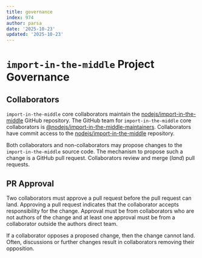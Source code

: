 ```yaml
---
title: governance
index: 974
author: parsa
date: '2025-10-23'
updated: '2025-10-23'
---
```

# `import-in-the-middle` Project Governance

## Collaborators

`import-in-the-middle` core collaborators maintain the
[nodejs/import-in-the-middle](https://github.com/nodejs/import-in-the-middle)
GitHub repository.
The GitHub team for `import-in-the-middle` core collaborators is
[@nodejs/import-in-the-middle-maintainers](https://github.com/orgs/nodejs/teams/import-in-the-middle-maintainers). 
Collaborators have commit access to the
[nodejs/import-in-the-middle](https://github.com/nodejs/import-in-the-middle)
repository.

Both collaborators and non-collaborators may propose changes to the `import-in-the-middle`
source code. The mechanism to propose such a change is a GitHub pull request.
Collaborators review and merge (_land_) pull requests.

## PR Approval

Two collaborators must approve a pull request before the pull request can land.
Approving a pull request indicates that the collaborator accepts responsibility
for the change. Approval must be from collaborators who are not authors of the
change and at least one approval must be from a collaborator outside the authors
direct team. 

If a collaborator opposes a proposed change, then the change cannot land. Often,
discussions or further changes result in collaborators removing their
opposition. 
